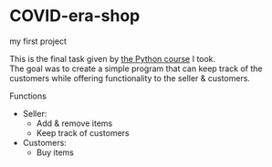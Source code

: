 # COVID-era-shop
my first project

This is the final task given by [the Python course](https://www.facebook.com/mihainstitute/posts/pfbid02Jfi6oLW2dr4Wrup5QqaQ5inwqj5ZtYMLMzuEiqWaP4vLR7gD4qFuGK1rVKdKQurPl) I took.  
The goal was to create a simple program that can keep track of the customers while offering functionality to the seller & customers.  

Functions  
   - Seller:  
       - Add & remove items  
       - Keep track of customers  
   - Customers:  
       - Buy items  
